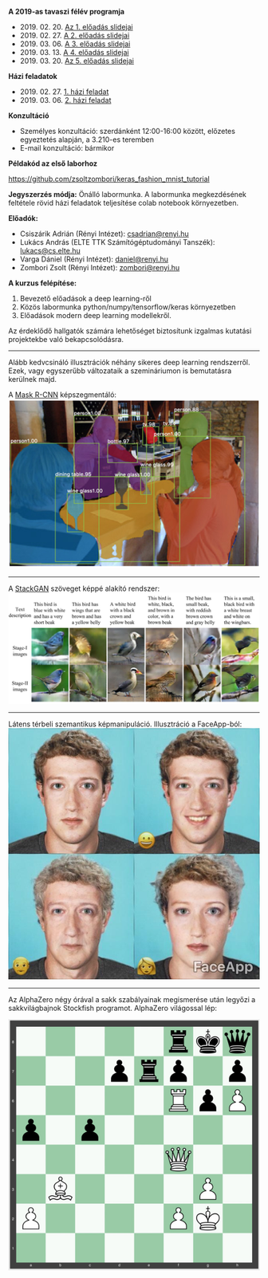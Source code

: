 **A 2019-as tavaszi félév programja**

- 2019\. 02\. 20\. [Az 1. előadás slidejai](docs/01.pdf)
- 2019\. 02\. 27\. [A 2. előadás slidejai](docs/02.pdf)
- 2019\. 03\. 06\. [A 3. előadás slidejai](docs/03.pdf)
- 2019\. 03\. 13\. [A 4. előadás slidejai](docs/04.pdf)
- 2019\. 03\. 20\. [Az 5. előadás slidejai](docs/DL_seminar_2019_GAN.pdf)


**Házi feladatok**

- 2019\. 02\. 27\. [1. házi feladat](homeworks/homework1.txt)
- 2019\. 03\. 06\. [2. házi feladat](https://colab.research.google.com/gist/csadrian/f27b9a1ede5be726514c94ecf5cfb80b/convnet.ipynb)


**Konzultáció**

- Személyes konzultáció: szerdánként 12:00-16:00 között, előzetes egyeztetés alapján, a 3.210-es teremben
- E-mail konzultáció: bármikor

**Példakód az első laborhoz**

https://github.com/zsoltzombori/keras_fashion_mnist_tutorial

**Jegyszerzés módja:** Önálló labormunka.
A labormunka megkezdésének feltétele rövid házi feladatok teljesítése colab notebook környezetben.


**Előadók:**
* Csiszárik Adrián (Rényi Intézet): csadrian@renyi.hu
* Lukács András (ELTE TTK Számítógéptudományi Tanszék): lukacs@cs.elte.hu
* Varga Dániel (Rényi Intézet): daniel@renyi.hu
* Zombori Zsolt (Rényi Intézet): zombori@renyi.hu


**A kurzus felépítése:**

1. Bevezető előadások a deep learning-ről
2. Közös labormunka python/numpy/tensorflow/keras környezetben
3. Előadások modern deep learning modellekről.


Az érdeklődő hallgatók számára lehetőséget biztosítunk
izgalmas kutatási projektekbe való bekapcsolódásra.

---

Alább kedvcsináló illusztrációk néhány sikeres deep learning rendszerről. Ezek, vagy egyszerűbb változataik a szemináriumon is bemutatásra kerülnek majd.

A [Mask R-CNN](https://github.com/matterport/Mask_RCNN) képszegmentáló:
![Mask R-CNN](pics/mask-r-cnn-1.jpg "Mask R-CNN")

---

A [StackGAN](https://github.com/hanzhanggit/StackGAN) szöveget képpé alakító rendszer:
![StackGAN](pics/stackgan.jpg "StackGAN")

---

Látens térbeli szemantikus képmanipuláció. Illusztráció a FaceApp-ból:
![FaceApp](pics/faceapp.jpg "FaceApp")

---

Az AlphaZero négy órával a sakk szabályainak megismerése után legyőzi a sakkvilágbajnok Stockfish programot. AlphaZero világossal lép:

![AlphaZero Zugzwang](pics/alphazero-zugzwang.jpg "AlphaZero Zugzwang")
